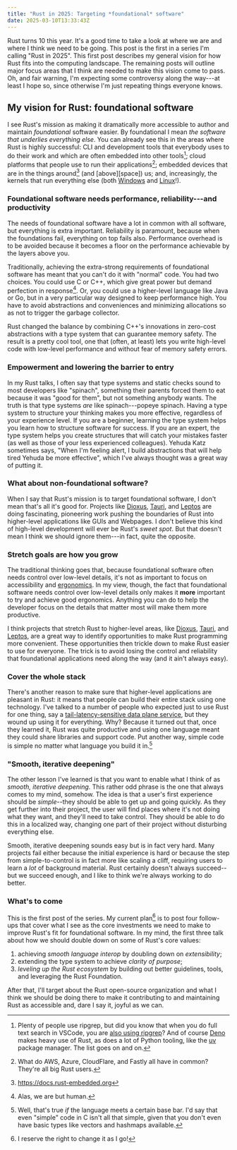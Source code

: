 ```yaml
---
title: "Rust in 2025: Targeting *foundational* software"
date: 2025-03-10T13:33:43Z
---
```


Rust turns 10 this year. It's a good time to take a look at where we are and where I think we need to be going. This post is the first in a series I'm calling "Rust in 2025". This first post describes my general vision for how Rust fits into the computing landscape. The remaining posts will outline major focus areas that I think are needed to make this vision come to pass. Oh, and fair warning, I'm expecting some controversy along the way---at least I hope so, since otherwise I'm just repeating things everyone knows.

## My vision for Rust: foundational software

I see Rust's mission as making it dramatically more accessible to author and maintain *foundational* software easier. By foundational I mean *the software that underlies everything else*. You can already see this in the areas where Rust is highly successful: CLI and development tools that everybody uses to do their work and which are often embedded into other tools[^dev]; cloud platforms that people use to run their applications[^whatdo]; embedded devices that are in the things around[^emb] (and [above][space]) us; and, increasingly, the kernels that run everything else (both [Windows][] and [Linux][]!).

[Windows]: https://www.theregister.com/2023/04/27/microsoft_windows_rust/

[Linux]: https://rust-for-linux.com

[^emb]: https://docs.rust-embedded.org

[^dev]: Plenty of people use ripgrep, but did you know that when you do full text search in VSCode, you are [also using ripgrep](https://github.com/microsoft/vscode-ripgrep)? And of course [Deno](https://deno.com/) makes heavy use of Rust, as does a lot of Python tooling, like the [uv](https://github.com/astral-sh/uv) package manager. The list goes on and on.

[^whatdo]: What do AWS, Azure, CloudFlare, and Fastly all have in common? They're all big Rust users.

### Foundational software needs performance, reliability---and productivity

The needs of foundational software have a lot in common with all software, but everything is extra important. Reliability is paramount, because when the foundations fail, everything on top fails also. Performance overhead is to be avoided because it becomes a floor on the performance achievable by the layers above you.

Traditionally, achieving the extra-strong requirements of foundational software has meant that you can't do it with "normal" code. You had two choices. You could use C or C++, which give great power but demand perfection in response[^alas]. Or, you could use a higher-level language like Java or Go, but in a very particular way designed to keep performance high. You have to avoid abstractions and conveniences and minimizing allocations so as not to trigger the garbage collector.

Rust changed the balance by combining C++'s innovations in zero-cost abstractions with a type system that can guarantee memory safety. The result is a pretty cool tool, one that (often, at least) lets you write high-level code with low-level performance and without fear of memory safety errors.

[^alas]: Alas, we are but human.

### Empowerment and lowering the barrier to entry

In my Rust talks, I often say that type systems and static checks sound to most developers like "spinach", something their parents forced them to eat because it was "good for them", but not something anybody wants. The truth is that type systems *are* like spinach---popeye spinach. Having a type system to structure your thinking makes you more effective, regardless of your experience level. If you are a beginner, learning the type system helps you learn how to structure software for success. If you are an expert, the type system helps you create structures that will catch your mistakes faster (as well as those of your less experienced colleagues). Yehuda Katz sometimes says, "When I'm feeling alert, I build abstractions that will help tired Yehuda be more effective", which I've always thought was a great way of putting it.

### What about non-foundational software?

When I say that Rust's mission is to target foundational software, I don't mean that's all it's good for. Projects like [Dioxus][], [Tauri][], and [Leptos][] are doing fascinating, pioneering work pushing the boundaries of Rust into higher-level applications like GUIs and Webpages. I don't believe this kind of high-level development will ever be Rust's *sweet spot*. But that doesn't mean I think we should ignore them---in fact, quite the opposite.

[Dioxus]: https://dioxuslabs.com
[Tauri]: https://v2.tauri.app
[Leptos]: https://leptos.dev

### Stretch goals are how you grow

The traditional thinking goes that, because foundational software often needs control over low-level details, it's not as important to focus on accessibility and [ergonomics][]. In my view, though, the fact that foundational software needs control over low-level details only makes it **more** important to try and achieve good ergonomics. Anything you can do to help the developer focus on the details that matter most will make them more productive.

[ergonomics]: https://blog.rust-lang.org/2017/03/02/lang-ergonomics.html

I think projects that stretch Rust to higher-level areas, like [Dioxus][], [Tauri][], and [Leptos][], are a great way to identify opportunities to make Rust programming more convenient. These opportunities then trickle down to make Rust easier to use for everyone. The trick is to avoid losing the control and reliability that foundational applications need along the way (and it ain't always easy).

### Cover the whole stack

There's another reason to make sure that higher-level applications are pleasant in Rust: it means that people can build their entire stack using one technology. I've talked to a number of people who expected just to use Rust for one thing, say a [tail-latency-sensitive data plane service][discord], but they wound up using it for everything. Why? Because it turned out that, once they learned it, Rust was quite productive and using one language meant they could share libraries and support code. Put another way, simple code is simple no matter what language you build it in.[^c]

[^c]: Well, that's true *if* the language meets a certain base bar. I'd say that even "simple" code in C isn't all that simple, given that you don't even have basic types like vectors and hashmaps available.

[discord]: https://discord.com/blog/why-discord-is-switching-from-go-to-rust

### "Smooth, iterative deepening"

The other lesson I've learned is that you want to enable what I think of as *smooth, iterative deepening*. This rather odd phrase is the one that always comes to my mind, somehow. The idea is that a user's first experience should be *simple*--they should be able to get up and going quickly. As they get further into their project, the user will find places where it's not doing what they want, and they'll need to take control. They should be able to do this in a localized way, changing one part of their project without disturbing everything else.

Smooth, iterative deepening sounds easy but is in fact very hard. Many projects fail either because the initial experience is hard or because the step from simple-to-control is in fact more like scaling a cliff, requiring users to learn a *lot* of background material. Rust certainly doesn't always succeed--but we succeed enough, and I like to think we're always working to do better.

### What's to come

This is the first post of the series. My current plan[^reserve] is to post four follow-ups that cover what I see as the core investments we need to make to improve Rust's fit for foundational software. In my mind, the first three talk about how we should double down on some of Rust's core values:

1. achieving *smooth language interop* by doubling down on *extensibility*;
2. extending the type system to achieve *clarity of purpose*;
3. *leveling up the Rust ecosystem* by building out better guidelines, tools, and leveraging the Rust Foundation.

After that, I'll target about the Rust open-source organization and what I think we should be doing there to make it contributing to and maintaining Rust as accessible and, dare I say it, joyful as we can.

[^reserve]: I reserve the right to change it as I go!

